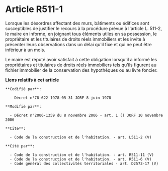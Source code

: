 # Article R511-1

Lorsque les désordres affectant des murs, bâtiments ou édifices sont susceptibles de justifier le recours à la procédure
prévue à l'article L. 511-2, le maire en informe, en joignant tous éléments utiles en sa possession, le propriétaire et les
titulaires de droits réels immobiliers et les invite à présenter leurs observations dans un délai qu'il fixe et qui ne peut
être inférieur à un mois. 

Le maire est réputé avoir satisfait à cette obligation lorsqu'il a informé les propriétaires et titulaires de droits réels
immobiliers tels qu'ils figurent au fichier immobilier de la conservation des hypothèques ou au livre foncier.

**Liens relatifs à cet article**

	**Codifié par**:

	  - Décret n°78-622 1978-05-31 JORF 8 juin 1978

	**Modifié par**:

	  - Décret n°2006-1359 du 8 novembre 2006 - art. 1 () JORF 10 novembre 2006

	**Cite**:

	  - Code de la construction et de l'habitation. - art. L511-2 (V)

	**Cité par**:

	  - Code de la construction et de l'habitation. - art. R511-11 (V)
	  - Code de la construction et de l'habitation. - art. R511-6 (V)
	  - Code général des collectivités territoriales - art. D2573-17 (V)
